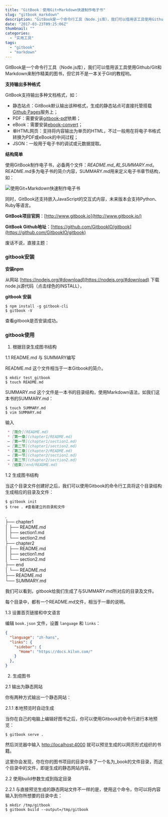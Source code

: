 ```yaml
---
title: "GitBook：使用Git+Markdown快速制作电子书"
slug: "gitbook_markdown"
description: "GitBook是一个命令行工具（Node.js库），我们可以借用该工具使用Github/Git和Markdown来制作精美的图书，但它并不是一本关于Git的教程哟。"
date: "2017-03-23T09:25:06Z"
thumbnail: ""
categories:
  - "实用工具"
tags:
  - "gitbook"
  - "markdown"
---
```


GitBook是一个命令行工具（Node.js库），我们可以借用该工具使用Github/Git和Markdown来制作精美的图书，但它并不是一本关于Git的教程哟。

**支持输出多种格式**

GitBook支持输出多种文档格式，如：

*   静态站点：GitBook默认输出该种格式，生成的静态站点可直接托管搭载[Github Pages](https://pages.github.com/)服务上；
*   PDF：需要安装[gitbook-pdf](https://github.com/GitbookIO/gitbook-pdf)依赖；
*   eBook：需要安装[ebook-convert](http://manual.calibre-ebook.com/cli/ebook-convert.html)；
*   单HTML网页：支持将内容输出为单页的HTML，不过一般用在将电子书格式转换为PDF或eBook的中间过程；
*   JSON：一般用于电子书的调试或元数据提取。

**结构简单**

使用GitBook制作电子书，必备两个文件：_README.md_和_SUMMARY.md_。README.md多为电子书的简介内容，SUMMARY.md用来定义电子书章节结构，如：

![使用Git+Markdown快速制作电子书](/uploads/SUMMARY_1.png)

同时，GitBook还支持嵌入JavaScript的交互式内容，未来版本会支持Python、Ruby等语言。

**GitBook项目官网**：[http://www.gitbook.io](http://www.gitbook.io/)

**GitBook Github地址**：[https://github.com/GitbookIO/gitbook](https://github.com/GitbookIO/gitbook)

废话不说，直接主题：

### gitbook安装

**安装npm**

从网站 [https://nodejs.org/#download](https://nodejs.org/#download) 下载node.js源代码（点击绿色的INSTALL），

**gitbook 安装**

```
$ npm install -g gitbook-cli
$ gitbook -V
```

查看gitbook是否安装成功。

### gitbook使用

1. 根据目录生成图书结构

1.1 README.md 与 SUMMARY编写

README.md 这个文件相当于一本Gitbook的简介。

```
$ mkdir test_gitbook
$ touch README.md
```

SUMMARY.md 这个文件是一本书的目录结构，使用Markdown语法，如我们这本书的SUMMARY.md：

```
$ touch SUMMARY.md
$ vim SUMMARY.md
```

输入

```md
 * [简介](README.md)
 * [第一章](chapter1/README.md)
 – [第一节](chapter1/section1.md)
 – [第二节](chapter1/section2.md)
 * [第二章](chapter2/README.md)
 – [第一节](chapter2/section1.md)
 – [第二节](chapter2/section2.md)
 * [结束](end/README.md)
```

1.2 生成图书结构

当这个目录文件创建好之后，我们可以使用Gitbook的命令行工具将这个目录结构生成相应的目录及文件：

```
$ gitbook init
$ tree . #查看建立的目录和文件
```

.  
├── chapter1  
│ ├── README.md  
│ ├── section1.md  
│ └── section2.md  
├── chapter2  
│ ├── README.md  
│ ├── section1.md  
│ └── section2.md  
├── end  
│ └── README.md  
├── README.md  
└── SUMMARY.md

我们可以看到，gitbook给我们生成了与SUMMARY.md所对应的目录及文件。

每个目录中，都有一个README.md文件，相当于一章的说明。

1.3 设置首页链接和中文语言

编辑 `book.json` 文件，设置 `language` 和 `links`：

```json
{
  "language": "zh-hans",
  "links": {
    "sidebar": {
      "Home": "https://docs.kilvn.com/"
    }
  },
}
```

2. 生成图书

2.1 输出为静态网站

你有两种方式输出一个静态网站：

2.1.1 本地预览时自动生成

当你在自己的电脑上编辑好图书之后，你可以使用Gitbook的命令行进行本地预览：

```
$ gitbook serve .
```

然后浏览器中输入 <http://localhost:4000> 就可以预览生成的以网页形式组织的书籍。

这里你会发现，你在你的图书项目的目录中多了一个名为_book的文件目录，而这个目录中的文件，即是生成的静态网站内容。

2.2 使用build参数生成到指定目录

2.2.1 与直接预览生成的静态网站文件不一样的是，使用这个命令，你可以将内容输入到你所想要的目录中去：

```
$ mkdir /tmp/gitbook
$ gitbook build --output=/tmp/gitbook
```

